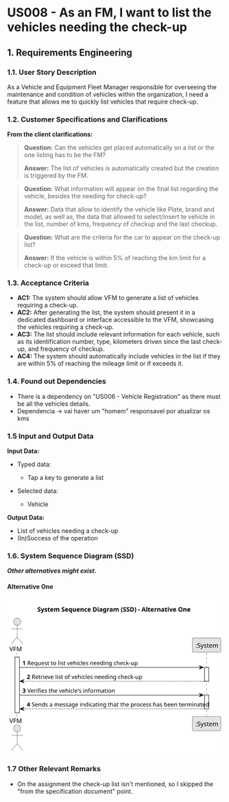 # US008 - As an FM, I want to list the vehicles needing the check-up


## 1. Requirements Engineering

### 1.1. User Story Description

As a Vehicle and Equipment Fleet Manager responsible for overseeing the maintenance and condition of
vehicles within the organization, I need a feature that allows me to quickly list
vehicles that require check-up.

### 1.2. Customer Specifications and Clarifications

**From the client clarifications:**

> **Question:** Can the vehicles get placed automatically on a list or the one listing has to be the FM?
>
> **Answer:** The list of vehicles is automatically created but the creation is triggered by the FM.

> **Question:** What information will appear on the final list regarding the vehicle, besides the needing for check-up?
>
> **Answer:** Data that allow to identify the vehicle like Plate, brand and model, as well as, the data that allowed to select/insert te vehicle in the list, number of kms, frequency of checkup and the last checkup.

> **Question:** What are the criteria for the car to appear on the check-up list?
> 
> **Answer:** If the vehicle is within 5% of reaching the km limit for a check-up or exceed that limit.
### 1.3. Acceptance Criteria

* **AC1:** The system should allow VFM to generate a list of vehicles requiring a check-up.
* **AC2:** After generating the list, the system should present it in a dedicated dashboard or interface accessible to the VFM, showcasing the vehicles requiring a check-up.
* **AC3:** The list should include relevant information for each vehicle, such as its identification number, type, kilometers driven since the last check-up, and frequency of checkup.
* **AC4:** The system should automatically include vehicles in the list if they are within 5% of reaching the mileage limit or if exceeds it.

### 1.4. Found out Dependencies

* There is a dependency on "US006 - Vehicle Registration" as there must be all the vehicles details.
* Dependencia -> vai haver um "homem" responsavel por atualizar os kms

### 1.5 Input and Output Data

**Input Data:**

* Typed data:
    * Tap a key to generate a list

* Selected data:
  * Vehicle
  
**Output Data:**

  * List of vehicles needing a check-up
  * (In)Success of the operation

### 1.6. System Sequence Diagram (SSD) 

**_Other alternatives might exist._**

#### Alternative One

![System Sequence Diagram - Alternative One](svg/us008-system-sequence-diagram-alternative-one.svg)

### 1.7 Other Relevant Remarks

* On the assignment the check-up list isn't mentioned, so I skipped the "from the specification document" point.